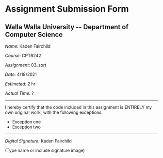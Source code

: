 # Assignment Submission Form

## Walla Walla University -- Department of Computer Science

_Name:_ Kaden Fairchild

_Course:_ CPTR242

_Assignment:_ 03_sort

_Date:_ 4/18/2021

_Estimated:_ 2 hr

_Actual Time:_ ?

---

I hereby certify that the code included in this assignment is ENTIRELY my own original work, with the following exceptions:

* Exception one
* Exception two

---

_Digital Signature:_ Kaden Fairchild

(Type name or include signature image)
